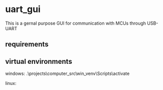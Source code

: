 # uart_gui
This  is a gernal purpose GUI for communication with MCUs through USB-UART

## requirements

## virtual environments

windows:
.\projects\computer_src\win_venv\Scripts\activate

linux:
